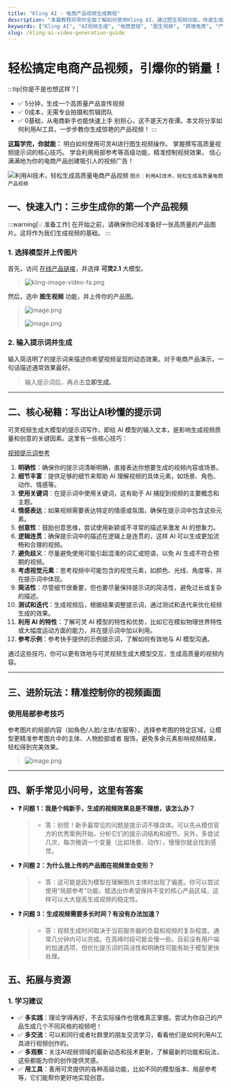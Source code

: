 ```yaml
---
title: "Kling AI - 电商产品视频生成教程"
description: "本篇教程将带你全面了解如何使用Kling AI，通过图生视频功能，快速生成高质量的电商产品视频，帮助跨境电商卖家提升营销效果。"
keywords: ["Kling AI", "AI视频生成", "电商营销", "图生视频", "跨境电商", "产品视频"]
slug: /kling-ai-video-generation-guide
---
```

<!-- Title Line-->
# 轻松搞定电商产品视频，引爆你的销量！

<!-- First Quote use as a part to Guide and attract readers -->
:::tip[你是不是也想这样？]
- ✅ 5分钟，生成一个高质量产品宣传视频
- ✅ 0成本，无需专业拍摄和剪辑团队
- ✅ 0基础，从电商新手也能快速上手
别担心，这不是天方夜谭。本文将分享如何利用AI工具，一步步教你生成惊艳的产品视频！
:::

<!--This Part is use for how to effectively find, screen and determine suitable customers -->
**这篇学完，你就能：**
明白如何使用可灵AI进行图生视频操作。
掌握撰写高质量视频提示词的核心技巧。
学会利用局部参考等高级功能，精准控制视频效果。
信心满满地为你的电商产品创建吸引人的视频广告！

![利用AI技术，轻松生成高质量电商产品视频](https://list.ucards.store/d/img/kling-image-video-ae.png)
`图示：利用AI技术，轻松生成高质量电商产品视频`

## 一、快速入门：三步生成你的第一个产品视频

:::warning[💡 准备工作]
在开始之前，请确保你已经准备好一张高质量的产品图片。这将作为我们生成视频的基础。
:::

### 1. 选择模型并上传图片
首先，访问 [在线产品链接](https://app.klingai.com/cn/image-to-video/frame-mode/new?ra=4)，并选择 **可灵2.1** 大模型。

> ![kling-image-video-fa.png](https://list.ucards.store/d/img/kling-image-video-fa.png)

然后，选中 **图生视频** 功能，并上传你的产品图。

> ![image.png](attachment:78b3325b-93f6-4d8a-a3d3-c833dbb21e4f:image.png)
>
> ![image.png](attachment:44d62b4b-cfbf-4931-8a9b-045ce1d0c030:image.png)

### 2. 输入提示词并生成
输入简洁明了的提示词来描述你希望视频呈现的动态效果。对于电商产品演示，一句话描述通常效果最好。

> 输入提示词后，再点击**立即生成**。

---

## 二、核心秘籍：写出让AI秒懂的提示词

可灵视频生成大模型的提示词写作，即给 AI 模型的输入文本，是影响生成视频质量和创意的关键因素。这里有一些核心技巧：

[视频提示词参考](https://www.notion.so/24c1baa932828067ab7cd1da81d6e580?pvs=21)

1.  **明确性**：确保你的提示词清晰明确，直接表达你想要生成的视频内容或场景。
2.  **细节丰富**：提供足够的细节来帮助 AI 理解视频的具体元素，如场景、角色、动作、情感等。
3.  **使用关键词**：在提示词中使用关键词，这有助于 AI 捕捉到视频的主要概念和主题。
4.  **情感表达**：如果视频需要表达特定的情感或氛围，确保在提示词中包含这些元素。
5.  **创意性**：鼓励创意思维，尝试使用新颖或不寻常的描述来激发 AI 的想象力。
6.  **逻辑连贯**：确保提示词中的描述在逻辑上是连贯的，这样 AI 可以生成更加流畅和合理的视频。
7.  **避免歧义**：尽量避免使用可能引起混淆的词汇或短语，以免 AI 生成不符合预期的视频。
8.  **考虑视觉元素**：思考视频中可能包含的视觉元素，如颜色、光线、角度等，并在提示词中体现。
9.  **简洁性**：尽管细节很重要，但也要尽量保持提示词的简洁性，避免过长或复杂的描述。
10. **测试和迭代**：生成视频后，根据结果调整提示词，通过测试和迭代来优化视频生成的效果。
11. **利用 AI 的特性**：了解可灵 AI 模型的特性和优势，比如它在模拟物理世界特性或大幅度运动方面的能力，并在提示词中加以利用。
12. **参考示例**：参考快手提供的示例提示词，了解如何有效地与 AI 模型沟通。

通过这些技巧，你可以更有效地与可灵视频生成大模型交互，生成高质量的视频内容。

---

## 三、进阶玩法：精准控制你的视频画面

### 使用局部参考技巧

参考图片的局部内容（如角色/人脸/主体/衣服等），选择参考图的特定区域，让模型更精准参考图片中的主体、人物脸部或者 服饰，避免多余元素影响视频结果，轻松得到完美效果。

> ![image.png](attachment:08d4349a-2c98-43d8-bd9b-7e7e5f561191:image.png)

---

## 四、新手常见小问号，这里有答案

- **❓ 问题 1：我是个纯新手，生成的视频效果总是不理想，该怎么办？**
  > - 答：别慌！新手最常见的问题是提示词不够具体。可以先从模仿官方的优秀案例开始，分析它们的提示词结构和细节。另外，多尝试几次，每次微调一个变量（比如场景、动作），慢慢你就会找到感觉。

- **❓ 问题 2：为什么我上传的产品图在视频里会变形？**
  > - 答：这可能是因为模型在理解图片主体时出现了偏差。你可以尝试使用“局部参考”功能，框选出你希望保持不变的核心产品区域，这样可以大大提高生成视频的稳定性。

- **❓ 问题 3：生成视频需要多长时间？有没有办法加速？**
  > - 答：视频生成时间取决于当前服务器的负载和视频的复杂程度。通常几分钟内可以完成。在高峰时段可能会慢一些。目前没有用户端的加速选项，但优化提示词的简洁性和明确性可能有助于模型更快处理。

## 五、拓展与资源

### 1. 学习建议

- ✅ **多实践**：理论学得再好，不去实际操作也很难真正掌握。尝试为你自己的产品生成几个不同风格的视频吧！
- ✅ **多交流**：可以和同行或者社群里的朋友交流学习，看看他们是如何利用AI工具进行视频创作的。
- ✅ **多观察**：关注AI视频领域的最新动态和技术更新，了解最新的功能和玩法，这些都能为你的创作提供灵感。
- ✅ **用工具**：善用可灵提供的各种高级功能，比如不同的模型版本、局部参考等，它们能帮你更好地实现创意。
